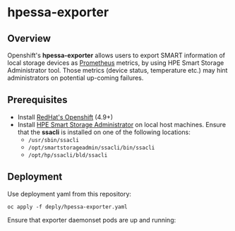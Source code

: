 # hpessa-exporter

## Overview
Openshift's **hpessa-exporter** allows users to export SMART information of 
local storage devices as [Prometheus](https://prometheus.io) metrics, by using
HPE Smart Storage Administrator tool. Those metrics (device status, temperature 
etc.) may hint administrators on potential up-coming failures.


## Prerequisites
- Install [RedHat's Openshift](https://www.redhat.com/en/openshift-4) (4.9+)
- Install [HPE Smart Storage Administrator](https://support.hpe.com/hpesc/public/docDisplay?docId=emr_na-c04455150) 
  on local host machines. Ensure that the **ssacli** is installed on one of the
  following locations:
	- `/usr/sbin/ssacli`
	- `/opt/smartstorageadmin/ssacli/bin/ssacli`
	- `/opt/hp/ssacli/bld/ssacli`


## Deployment 
Use deployment yaml from this repository:

```oc apply -f deply/hpessa-exporter.yaml```

Ensure that exporter daemonset pods are up and running:
